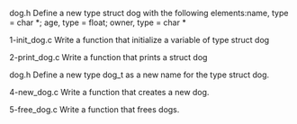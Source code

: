 dog.h	Define a new type struct dog with the following elements:name, type = char *; age, type = float; owner, type = char *

1-init_dog.c	Write a function that initialize a variable of type struct dog

2-print_dog.c	Write a function that prints a struct dog

dog.h	Define a new type dog_t as a new name for the type struct dog.

4-new_dog.c	Write a function that creates a new dog.

5-free_dog.c	Write a function that frees dogs.
